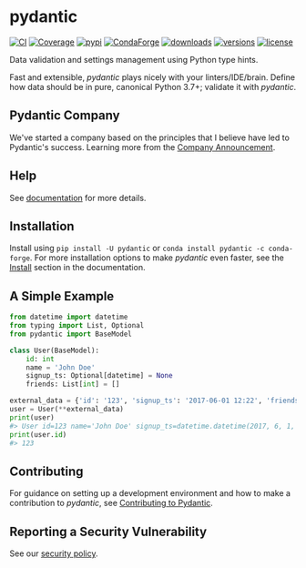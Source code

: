 # pydantic

[![CI](https://github.com/pydantic/pydantic/workflows/CI/badge.svg?event=push)](https://github.com/pydantic/pydantic/actions?query=event%3Apush+branch%3Amain+workflow%3ACI)
[![Coverage](https://coverage-badge.samuelcolvin.workers.dev/pydantic/pydantic.svg?branch=1.10.X-fixes)](https://coverage-badge.samuelcolvin.workers.dev/redirect/pydantic/pydantic?branch=1.10.X-fixes)
[![pypi](https://img.shields.io/pypi/v/pydantic.svg)](https://pypi.python.org/pypi/pydantic)
[![CondaForge](https://img.shields.io/conda/v/conda-forge/pydantic.svg)](https://anaconda.org/conda-forge/pydantic)
[![downloads](https://pepy.tech/badge/pydantic/month)](https://pepy.tech/project/pydantic)
[![versions](https://img.shields.io/pypi/pyversions/pydantic.svg)](https://github.com/pydantic/pydantic)
[![license](https://img.shields.io/github/license/pydantic/pydantic.svg)](https://github.com/pydantic/pydantic/blob/main/LICENSE)

Data validation and settings management using Python type hints.

Fast and extensible, *pydantic* plays nicely with your linters/IDE/brain.
Define how data should be in pure, canonical Python 3.7+; validate it with *pydantic*.

## Pydantic Company

We've started a company based on the principles that I believe have led to Pydantic's success.
Learning more from the [Company Announcement](https://pydantic.dev/announcement/).

## Help

See [documentation](https://docs.pydantic.dev/) for more details.

## Installation

Install using `pip install -U pydantic` or `conda install pydantic -c conda-forge`.
For more installation options to make *pydantic* even faster,
see the [Install](https://docs.pydantic.dev/install/) section in the documentation.

## A Simple Example

```py
from datetime import datetime
from typing import List, Optional
from pydantic import BaseModel

class User(BaseModel):
    id: int
    name = 'John Doe'
    signup_ts: Optional[datetime] = None
    friends: List[int] = []

external_data = {'id': '123', 'signup_ts': '2017-06-01 12:22', 'friends': [1, '2', b'3']}
user = User(**external_data)
print(user)
#> User id=123 name='John Doe' signup_ts=datetime.datetime(2017, 6, 1, 12, 22) friends=[1, 2, 3]
print(user.id)
#> 123
```

## Contributing

For guidance on setting up a development environment and how to make a
contribution to *pydantic*, see
[Contributing to Pydantic](https://docs.pydantic.dev/contributing/).

## Reporting a Security Vulnerability

See our [security policy](https://github.com/pydantic/pydantic/security/policy).
